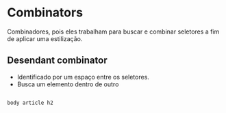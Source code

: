 # Combinators

Combinadores, pois eles trabalham para buscar e combinar seletores a fim de aplicar uma estilização.

## Desendant combinator

* Identificado por um espaço entre os seletores.
* Busca um elemento dentro de outro

```css

body article h2

```